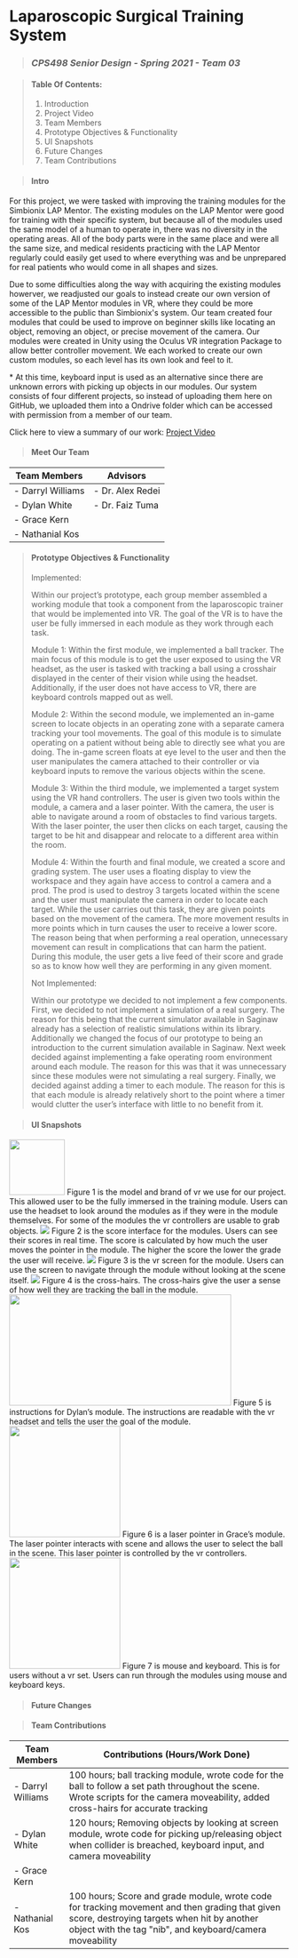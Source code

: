 # Laparoscopic Surgical Training System
> ### _CPS498 Senior Design - Spring 2021 - Team 03_

> #### Table Of Contents:
> 1. Introduction  
> 2. Project Video  
> 3. Team Members  
> 4. Prototype Objectives & Functionality  
> 5. UI Snapshots  
> 6. Future Changes  
> 7. Team Contributions  

> #### Intro
   For this project, we were tasked with improving the training modules for the Simbionix LAP Mentor. The existing modules on the LAP Mentor were good for training with their specific system, but because all of the modules used the same model of a human to operate in, there was no diversity in the operating areas. All of the body parts were in the same place and were all the same size, and medical residents practicing with the LAP Mentor regularly could easily get used to where everything was and be unprepared for real patients who would come in all shapes and sizes. 
   
   Due to some difficulties along the way with acquiring the existing modules howerver, we readjusted our goals to instead create our own version of some of the LAP Mentor modules in VR, where they could be more accessible to the public than Simbionix's system. Our team created four modules that could be used to improve on beginner skills like locating an object, removing an object, or precise movement of the camera. Our modules were created in Unity using the Oculus VR integration Package to allow better controller movement. We each worked to create our own custom modules, so each level has its own look and feel to it.
   
   \* At this time, keyboard input is used as an alternative since there are unknown errors with picking up objects in our modules.  Our system consists of four different projects, so instead of uploading them here on GitHub, we uploaded them into a Ondrive folder which can be accessed with permission from a member of our team. 

Click here to view a summary of our work: <a href="https://youtu.be/mgTneG63id8">Project Video</a>

> #### Meet Our Team
|   Team Members    |     Advisors     |
| ----------------- | ---------------- |
| - Darryl Williams | - Dr. Alex Redei |
| - Dylan White     | - Dr. Faiz Tuma  |
| - Grace Kern      |
| - Nathanial Kos   |

> #### Prototype Objectives & Functionality
> Implemented:
> 
> Within our project’s prototype, each group member assembled a working module that took a component from the laparoscopic trainer that would be implemented into VR. The goal of the VR is to have the user be fully immersed in each module as they work through each task. 
> 
> Module 1: Within the first module, we implemented a ball tracker. The main focus of this module is to get the user exposed to using the VR headset, as the user is tasked with tracking a ball using a crosshair displayed in the center of their vision while using the headset. Additionally, if the user does not have access to VR, there are keyboard controls mapped out as well. 
> 
> Module 2: Within the second module, we implemented an in-game screen to locate objects in an operating zone with a separate camera tracking your tool movements. The goal of this module is to simulate operating on a patient without being able to directly see what you are doing. The in-game screen floats at eye level to the user and then the user manipulates the camera attached to their controller or via keyboard inputs to remove the various objects within the scene. 
> 
> Module 3: Within the third module, we implemented a target system using the VR hand controllers. The user is given two tools within the module, a camera and a laser pointer. With the camera, the user is able to navigate around a room of obstacles to find various targets. With the laser pointer, the user then clicks on each target, causing the target to be hit and disappear and relocate to a different area within the room. 
> 
> Module 4: Within the fourth and final module, we created a score and grading system. The user uses a floating display to view the workspace and they again have access to control a camera and a prod. The prod is used to destroy 3 targets located within the scene and the user must manipulate the camera in order to locate each target. While the user carries out this task, they are given points based on the movement of the camera. The more movement results in more points which in turn causes the user to receive a lower score. The reason being that when performing a real operation, unnecessary movement can result in complications that can harm the patient. During this module, the user gets a live feed of their score and grade so as to know how well they are performing in any given moment. 
> 
> Not Implemented: 
> 
> Within our prototype we decided to not implement a few components. First, we decided to not implement a simulation of a real surgery. The reason for this being that the current simulator available in Saginaw already has a selection of realistic simulations within its library. Additionally we changed the focus of our prototype to being an introduction to the current simulation available in Saginaw. Next week decided against implementing a fake operating room environment around each module. The reason for this was that it was unnecessary since these modules were not simulating a real surgery. Finally, we decided against adding a timer to each module. The reason for this is that each module is already relatively short to the point where a timer would clutter the user’s interface with little to no benefit from it.




> #### UI Snapshots
<img src = "https://user-images.githubusercontent.com/45323165/116798099-5b758700-aaba-11eb-96bd-451b475f14da.png"  width="100" height="100"> 
 Figure 1 is the model and brand of vr we use for our project. This allowed user to be the fully immersed in the training module. Users can use the headset to look around the modules as if they were in the module themselves. For some of the modules the vr controllers are usable to grab objects. 


<img src = "https://user-images.githubusercontent.com/45323165/116798727-a2667b00-aac0-11eb-9693-f84bf0a68d09.png">
Figure 2 is the score interface for the modules. Users can see their scores in real time. The score is calculated by how much the user moves the pointer in the module. The higher the score the lower the grade the user will receive. 

<img src  = "https://user-images.githubusercontent.com/45323165/116798978-e22e6200-aac2-11eb-9ff4-dd142f810d21.png"> 
Figure 3 is the vr screen for the module. Users can use the screen to navigate through the module without looking at the scene itself. 

<img src ="https://user-images.githubusercontent.com/45323165/116799276-f889ed00-aac5-11eb-8415-a6c132fbece6.png">
Figure 4 is the cross-hairs. The cross-hairs give the user a sense of how well they are tracking the ball in the module. 

<img src ="https://user-images.githubusercontent.com/45323165/116799482-bc578c00-aac7-11eb-80ad-1ef70cd1fd6e.png" width="400" height="200">
Figure 5 is instructions for Dylan’s module. The instructions are readable with the vr headset and tells the user the goal of the module. 


<img src ="https://user-images.githubusercontent.com/45323165/116799730-d80f6200-aac8-11eb-80d7-42a474181098.png" width="200" height="200">
Figure 6 is a laser pointer in Grace’s module. The laser pointer interacts with scene and allows the user to select the ball in the scene. This laser pointer is controlled by the vr controllers. 

<img src="https://user-images.githubusercontent.com/45323165/116800015-3a696200-aacb-11eb-9963-63020db2b573.png" width="200" height="200">
Figure 7 is mouse and keyboard. This is for users without a vr set. Users can run through the modules using mouse and keyboard keys. 


> #### Future Changes



> #### Team Contributions
|   Team Members    |   Contributions (Hours/Work Done)   |
| ----------------- | ----------------- |
| - Darryl Williams | 100 hours; ball tracking module, wrote code for the ball to follow a set path throughout the scene. Wrote scripts for the camera moveability, added cross-hairs for accurate tracking  |
| - Dylan White     | 120 hours; Removing objects by looking at screen module, wrote code for picking up/releasing object when collider is breached, keyboard input, and camera moveability |
| - Grace Kern      |                   |
| - Nathanial Kos   | 100 hours; Score and grade module, wrote code for tracking movement and then grading that given score, destroying targets when hit by another object with the tag "nib", and keyboard/camera moveability |
